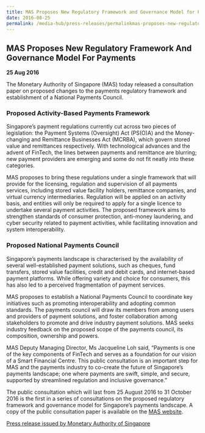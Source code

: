 ```yaml
---
title: MAS Proposes New Regulatory Framework and Governance Model for Payments
date: 2016-08-25
permalink: /media-hub/press-releases/permalinkmas-proposes-new-regulatory-framework-and-governance-model-for-payments
---
```

## MAS Proposes New Regulatory Framework And Governance Model For Payments ##

**25 Aug 2016**

The Monetary Authority of Singapore (MAS) today released a consultation paper on proposed changes to the payments regulatory framework and establishment of a National Payments Council.

### Proposed Activity-Based Payments Framework  
Singapore’s payment regulations currently cut across two pieces of legislation: the Payment Systems (Oversight) Act (PS(O)A) and the Money-changing and Remittance Businesses Act (MCRBA), which govern stored value and remittances respectively. With technological advances and the advent of FinTech, the lines between payments and remittance are blurring; new payment providers are emerging and some do not fit neatly into these categories.  
  
MAS proposes to bring these regulations under a single framework that will provide for the licensing, regulation and supervision of all payments services, including stored value facility holders, remittance companies, and virtual currency intermediaries. Regulation will be applied on an activity basis, and entities will only be required to apply for a single licence to undertake several payment activities. The proposed framework aims to strengthen standards of consumer protection, anti-money laundering, and cyber security related to payment activities, while facilitating innovation and system interoperability.

### Proposed National Payments Council  
Singapore’s payments landscape is characterised by the availability of several well-established payment solutions, such as cheques, fund transfers, stored value facilities, credit and debit cards, and internet-based payment platforms. While offering variety and choice for consumers, this has also led to a perceived fragmentation of payment services.

MAS proposes to establish a National Payments Council to coordinate key initiatives such as promoting interoperability and adopting common standards. The payments council will draw its members from among users and providers of payment solutions, and foster collaboration among stakeholders to promote and drive industry payment solutions. MAS seeks industry feedback on the proposed scope of the payments council, its composition, ownership and powers.

MAS Deputy Managing Director, Ms Jacqueline Loh said, “Payments is one of the key components of FinTech and serves as a foundation for our vision of a Smart Financial Centre. This public consultation is an important step for MAS and the payments industry to co-create the future of Singapore’s payments landscape; one where payments are swift, simple, and secure, supported by streamlined regulation and inclusive governance.”

The public consultation which will last from 25 August 2016 to 31 October 2016 is the first in a series of consultations on the proposed regulatory framework and governance model for Singapore’s payments landscape. A copy of the public consultation paper is available on the [MAS website](https://www.mas.gov.sg/publications/consultations/2016/proposed-activity-based-payments-framework-and-establishment-of-a-national-payments-council---first-consultation).

[Press release issued by Monetary Authority of Singapore](https://www.mas.gov.sg/news/media-releases/2016/mas-proposes-new-regulatory-framework-and-governance-model-for-payments)